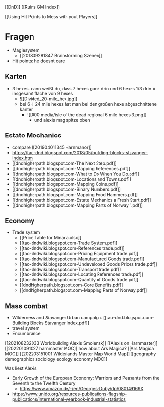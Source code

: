 [[DnD]]
[[Ruins GM Index]]

[[Using Hit Points to Mess with yout Players]]

# Fragen
- Magiesystem 
	- [[201809281847 Brainstorming Szenen]]
- Hit points: he doesnt care
## Karten
- 3 hexes. dann weißt du, dass 7 hexes ganz drin und 6 hexes 1/3 drin = insgesamt fläche von 9 hexes
	- ![[Divided_20-mile_hex.jpg]]
	- bei 6-> 24 mile hexes hat man bei den großen hexe abgeschnittene kanten
		- ![[000 media/isle of the dead regional 6 mile hexes 3.png]]
			- und alexis mag spitze oben
 ## Estate Mechanics
- compare [[201904011345 Harnmanor]]
- https://tao-dnd.blogspot.com/2018/05/building-blocks-stavanger-index.html
- [[dndhigherpath.blogspot.com-The Next Step.pdf]]
- [[dndhigherpath.blogspot.com-Mapping References.pdf]]
- [[dndhigherpath.blogspot.com-What to Do When You Do.pdf]]
- [[dndhigherpath.blogspot.com-Locations and Towns.pdf]]
- [[dndhigherpath.blogspot.com-Mapping Coins.pdf]]
- [[dndhigherpath.blogspot.com-Binary Numbers.pdf]]
- [[dndhigherpath.blogspot.com-Mapping Food Hammers.pdf]]
- [[dndhigherpath.blogspot.com-Estate Mechanics a Fresh Start.pdf]]
- [[dndhigherpath.blogspot.com-Mapping Parts of Norway 1.pdf]]
## Economy
- Trade system
	- [[Price Table for Minaria.xlsx]]
	- [[tao-dndwiki.blogspot.com-Trade System.pdf]]
	- [[tao-dndwiki.blogspot.com-References trade.pdf]]
	- [[tao-dndwiki.blogspot.com-Pricing Equipment trade.pdf]]
	- [[tao-dndwiki.blogspot.com-Manufactured Goods trade.pdf]]
	- [[tao-dndwiki.blogspot.com-Undeveloped Goods Prices trade.pdf]]
	- [[tao-dndwiki.blogspot.com-Transport trade.pdf]]
	- [[tao-dndwiki.blogspot.com-Locating References trade.pdf]]
	- [[tao-dndwiki.blogspot.com-Quantity of Goods trade.pdf]]
	- [[dndhigherpath.blogspot.com-Core Benefits.pdf]]
	- [[dndhigherpath.blogspot.com-Mapping Parts of Norway.pdf]]
## Mass combat
- Wilderness and Stavanger Urban campaign. [[tao-dnd.blogspot.com-Building Blocks Stavanger Index.pdf]]
- travel system
- Encumbrance 

[[202108232033 Worldbuilding Alexis Smolensk]]
[[Alexis on Harnmaster]]
[[202201091027 harnmaster MOC]]
how about Ars Magica? [[Ars Magica MOC]]
[[202203151001  Wilderlands Master Map World Map]]
[[geography demographics sociology ecology economy MOC]]

Was liest Alexis
- Early Growth of the European Economy: Warriors and Peasants from the Seventh to the Twelfth Century
	- https://www.amazon.de/-/en/Georges-Duby/dp/080149169X
- https://www.unido.org/resources-publications-flagship-publications/international-yearbook-industrial-statistics